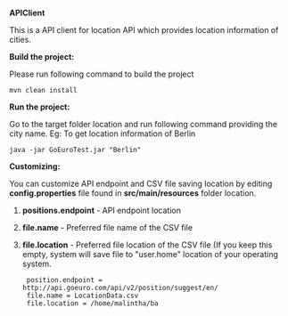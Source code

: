 
**APIClient**

This is a API client for location API which provides location information of cities. 

**Build the project:** 

Please run following command to build the project

    mvn clean install


**Run the project:**

Go to the target folder location and run following command providing the city name. Eg: To get location information of Berlin

    java -jar GoEuroTest.jar "Berlin"

    
**Customizing:**
 
 You can customize API endpoint and CSV file saving location by editing **config.properties** file found in **src/main/resources** folder location. 
 
 1. **positions.endpoint** - API endpoint location
 2. **file.name** - Preferred file name of the CSV file
 3. **file.location** - Preferred file location of the CSV file (If you keep this empty, system will save file to "user.home" location of your operating system.
                  
         position.endpoint = http://api.goeuro.com/api/v2/position/suggest/en/
         file.name = LocationData.csv
         file.location = /home/malintha/ba
